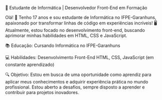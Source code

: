 🚀 Estudante de Informática | Desenvolvedor Front-End em Formação

Olá! 👋 Tenho 17 anos e sou estudante de Informática no IFPE-Garanhuns, apaixonado por transformar linhas de código em experiências incríveis! 🖥️ Atualmente, estou focado no desenvolvimento front-end, buscando aprimorar minhas habilidades em HTML, CSS e JavaScript.

📚 Educação:
Cursando Informática no IFPE-Garanhuns

💻 Habilidades:
Desenvolvimento Front-End
HTML, CSS, JavaScript (em constante aprendizado)

🔍 Objetivo:
Estou em busca de uma oportunidade como aprendiz para aplicar meus conhecimentos e adquirir experiência prática no mundo profissional. Estou aberto a desafios, sempre disposto a aprender e contribuir para projetos inovadores.


